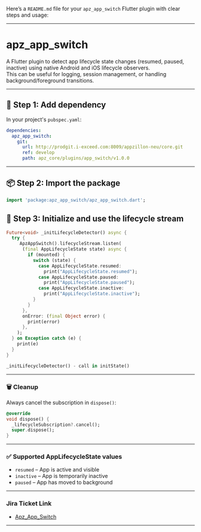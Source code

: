 Here’s a `README.md` file for your `apz_app_switch` Flutter plugin with clear steps and usage:

---

# apz_app_switch

A Flutter plugin to detect app lifecycle state changes (resumed, paused, inactive) using native Android and iOS lifecycle observers.  
This can be useful for logging, session management, or handling background/foreground transitions.

---

## 🔧 Step 1: Add dependency

In your project's `pubspec.yaml`:

```yaml
dependencies:
  apz_app_switch:
    git:
      url: http://prodgit.i-exceed.com:8009/appzillon-neu/core.git
      ref: develop
      path: apz_core/plugins/app_switch/v1.0.0

```

---

## 📦 Step 2: Import the package

```dart
import 'package:apz_app_switch/apz_app_switch.dart';
```

## 🚀 Step 3: Initialize and use the lifecycle stream

```dart
Future<void> _initLifecycleDetector() async {
  try {
     ApzAppSwitch().lifecycleStream.listen(
      (final AppLifecycleState state) async {
        if (mounted) {
          switch (state) {
            case AppLifecycleState.resumed:
              print("AppLifecycleState.resumed");
            case AppLifecycleState.paused:
              print("AppLifecycleState.paused");
            case AppLifecycleState.inactive:
              print("AppLifecycleState.inactive");
          }
        }
      },
      onError: (final Object error) {
        print(error)
      },
    );
  } on Exception catch (e) {
    print(e)
  }
}
```

```dart
_initLifecycleDetector() - call in initState()
```

---

### 🗑️ Cleanup

Always cancel the subscription in `dispose()`:

```dart
@override
void dispose() {
  _lifecycleSubscription?.cancel();
  super.dispose();
}
```

---

### ✅ Supported AppLifecycleState values

* `resumed` – App is active and visible
* `inactive` – App is temporarily inactive 
* `paused` – App has moved to background

---

### Jira Ticket Link
- [Apz_App_Switch](https://appzillon.atlassian.net/browse/AN-93)

---


